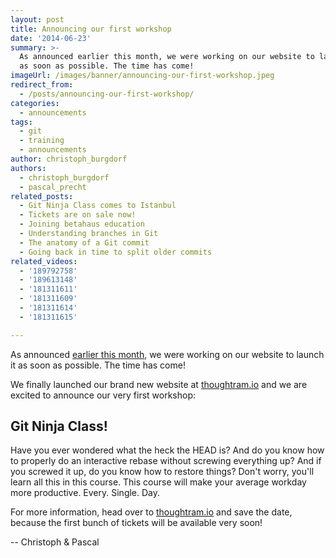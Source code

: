 ```yaml
---
layout: post
title: Announcing our first workshop
date: '2014-06-23'
summary: >-
  As announced earlier this month, we were working on our website to launch it
  as soon as possible. The time has come!
imageUrl: /images/banner/announcing-our-first-workshop.jpeg
redirect_from:
  - /posts/announcing-our-first-workshop/
categories:
  - announcements
tags:
  - git
  - training
  - announcements
author: christoph_burgdorf
authors:
  - christoph_burgdorf
  - pascal_precht
related_posts:
  - Git Ninja Class comes to Istanbul
  - Tickets are on sale now!
  - Joining betahaus education
  - Understanding branches in Git
  - The anatomy of a Git commit
  - Going back in time to split older commits
related_videos:
  - '189792758'
  - '189613148'
  - '181311611'
  - '181311609'
  - '181311614'
  - '181311615'

---
```


As announced [earlier this month](/posts/we-are-thoughtram), we were working on our website to launch it as soon as possible. The time has come!

We finally launched our brand new website at [thoughtram.io](http://thoughtram.io) and we are excited to announce our very first workshop: 

## Git Ninja Class!

Have you ever wondered what the heck the HEAD is? And do you know how to properly do an interactive rebase without screwing everything up? And if you screwed it up, do you know how to restore things? Don't worry, you'll learn all this in this course. This course will make your average workday more productive. Every. Single. Day.

For more information, head over to [thoughtram.io](http://thoughtram.io) and save the date, because the first bunch of tickets will be available very soon!

-- Christoph & Pascal

